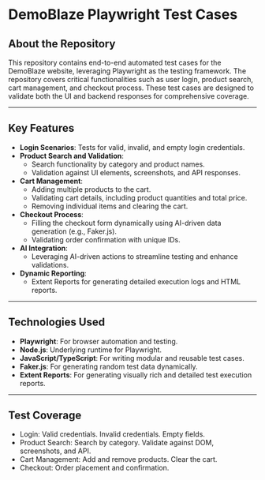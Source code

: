# DemoBlaze Playwright Test Cases

## About the Repository
This repository contains end-to-end automated test cases for the DemoBlaze website, leveraging Playwright as the testing framework. The repository covers critical functionalities such as user login, product search, cart management, and checkout process. These test cases are designed to validate both the UI and backend responses for comprehensive coverage.

---

## Key Features
- **Login Scenarios**: Tests for valid, invalid, and empty login credentials.
- **Product Search and Validation**:
  - Search functionality by category and product names.
  - Validation against UI elements, screenshots, and API responses.
- **Cart Management**:
  - Adding multiple products to the cart.
  - Validating cart details, including product quantities and total price.
  - Removing individual items and clearing the cart.
- **Checkout Process**:
  - Filling the checkout form dynamically using AI-driven data generation (e.g., Faker.js).
  - Validating order confirmation with unique IDs.
- **AI Integration**:
  - Leveraging AI-driven actions to streamline testing and enhance validations.
- **Dynamic Reporting**:
  - Extent Reports for generating detailed execution logs and HTML reports.

---

## Technologies Used
- **Playwright**: For browser automation and testing.
- **Node.js**: Underlying runtime for Playwright.
- **JavaScript/TypeScript**: For writing modular and reusable test cases.
- **Faker.js**: For generating random test data dynamically.
- **Extent Reports**: For generating visually rich and detailed test execution reports.

---

## Test Coverage
- Login:
Valid credentials.
Invalid credentials.
Empty fields.
- Product Search:
Search by category.
Validate against DOM, screenshots, and API.
- Cart Management:
Add and remove products.
Clear the cart.
- Checkout:
Order placement and confirmation.
